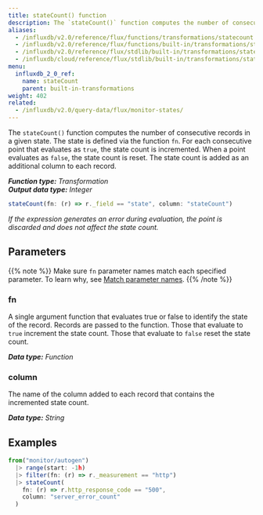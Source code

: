 ```yaml
---
title: stateCount() function
description: The `stateCount()` function computes the number of consecutive records in a given state.
aliases:
  - /influxdb/v2.0/reference/flux/functions/transformations/statecount
  - /influxdb/v2.0/reference/flux/functions/built-in/transformations/statecount/
  - /influxdb/v2.0/reference/flux/stdlib/built-in/transformations/statecount/
  - /influxdb/cloud/reference/flux/stdlib/built-in/transformations/statecount/
menu:
  influxdb_2_0_ref:
    name: stateCount
    parent: built-in-transformations
weight: 402
related:
  - /influxdb/v2.0/query-data/flux/monitor-states/
---
```


The `stateCount()` function computes the number of consecutive records in a given state.
The state is defined via the function `fn`.
For each consecutive point that evaluates as `true`, the state count is incremented.
When a point evaluates as `false`, the state count is reset.
The state count is added as an additional column to each record.

_**Function type:** Transformation_  
_**Output data type:** Integer_

```js
stateCount(fn: (r) => r._field == "state", column: "stateCount")
```

_If the expression generates an error during evaluation, the point is discarded
and does not affect the state count._

## Parameters

{{% note %}}
Make sure `fn` parameter names match each specified parameter. To learn why, see [Match parameter names](/influxdb/v2.0/reference/flux/language/data-model/#match-parameter-names).
{{% /note %}}

### fn

A single argument function that evaluates true or false to identify the state of the record.
Records are passed to the function.
Those that evaluate to `true` increment the state count.
Those that evaluate to `false` reset the state count.

_**Data type:** Function_

### column

The name of the column added to each record that contains the incremented state count.

_**Data type:** String_

## Examples

```js
from("monitor/autogen")
  |> range(start: -1h)
  |> filter(fn: (r) => r._measurement == "http")
  |> stateCount(
    fn: (r) => r.http_response_code == "500",
    column: "server_error_count"
  )
```
